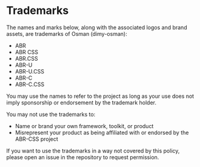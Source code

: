 # Trademarks

The names and marks below, along with the associated logos and brand assets, are
trademarks of Osman (dimy-osman):

- ABR
- ABR CSS
- ABR.CSS
- ABR-U
- ABR-U.CSS
- ABR-C
- ABR-C.CSS

You may use the names to refer to the project as long as your use does not imply
sponsorship or endorsement by the trademark holder.

You may not use the trademarks to:

- Name or brand your own framework, toolkit, or product
- Misrepresent your product as being affiliated with or endorsed by the ABR-CSS
  project

If you want to use the trademarks in a way not covered by this policy, please
open an issue in the repository to request permission.
